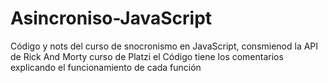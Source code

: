 # Asincroniso-JavaScript
Código y nots del curso de snocronismo en JavaScript, consmienod la API de Rick And Morty
curso de Platzi
el Código tiene los comentarios explicando el funcionamiento de cada función 
